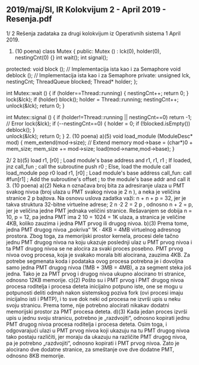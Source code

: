 2019/maj/SI, IR Kolokvijum 2 - April 2019 - Resenja.pdf
--------------------------------------------------------------------------------


1/  2 
Rešenja zadataka za 
drugi kolokvijum iz Operativnih sistema 1 
April 2019. 
1. (10 poena) 
class Mutex { 
public: 
  Mutex () : lck(0), holder(0), nestingCnt(0) {} 
  int wait(); 
  int signal();
 
protected: 
  void block (); // Implementacija ista kao i za Semaphore 
  void deblock (); // Implementacija ista kao i za Semaphore 
private: 
  unsigned lck, nestingCnt; 
  ThreadQueue blocked; 
  Thread* holder; 
}; 
 
int Mutex::wait () { 
  if (holder==Thread::running) { 
    nestingCnt++; 
    return 0; 
  }   
  lock(&lck); 
  if (holder) block(); 
  holder = Thread::running; 
  nestingCnt++; 
  unlock(&lck); 
  return 0; 
} 
 
int Mutex::signal () { 
  if (holder!=Thread::running || nestingCnt==0) return -1; // Error 
  lock(&lck); 
  if (--nestingCnt==0) { 
    holder = 0; 
    if (!blocked.isEmpty()) deblock(); 
  }   
  unlock(&lck); 
  return 0; 
} 
2. (10 poena) 
a)(5) 
void load_module (ModuleDesc* mod) { 
  mem_extend(mod->size);  // Extend memory 
  mod->base = (char*)0 + mem_size; 
  mem_size += mod->size; 
  load(mod->name,mod->base); 
} 

2/  2 
b)(5) 
  load r1, [r0] ; Load module's base address 
  and  r1, r1, r1 ; If loaded,  
  jnz  call_fun ; call the subroutine 
  push r0   ; Else, load the module 
  call load_module 
  pop  r0 
  load r1, [r0] ; Load module's base address 
call_fun: call #fun[r1] ; Add the subroutine's offset 
     ; to the module's base addr and call it 
3. (10 poena) 
a)(2) Neka n označava broj bita za adresiranje ulaza u PMT svakog nivoa (broj ulaza u PMT 
svakog nivoa je 2
n
), a neka je veličina stranice 2
p
 bajtova. Na osnovu uslova zadatka važi: 
n + n + p = 32, jer je takva struktura 32-bitne virtuelne adrese; 
2
n
·2
2 
= 2
p
, odnosno n + 2 = p, jer je veličina jedne PMT jednaka veličini stranice. 
Rešavanjem se dobija n = 10, p = 12, pa jedna PMT ima 2
10
 = 1024 = 1K ulaza, a stranica je 
veličine 4KB, koliko zauzima i jedna PMT prvog ili drugog nivoa. 
b)(3) Prema tome, jedna PMT drugog nivoa „pokriva“ 1K · 4KB = 4MB virtuelnog 
adresnog prostora. Zbog toga, za memorijski prostor kernela, procesi dele tačno jednu PMT 
drugog nivoa na koju ukazuje poslednji ulaz u PMT prvog nivoa i ta PMT drugog nivoa se ne 
alocira za svaki proces posebno. 
PMT prvog nivoa ovog procesa, koja je svakako morala biti alocirana, zauzima 4KB. Za 
potrebe segmenata koda i podataka ovog procesa potrebna je i dovoljna samo jedna PMT 
drugog nivoa (1MB + 3MB = 4MB), a za segment steka još jedna. Tako je za PMT prvog i 
drugog nivoa ukupno alocirano tri stranice, odnosno 12KB memorije. 
c)(2) Pošto su i PMT prvog i PMT drugog nivoa procesa roditelja i procesa deteta inicijalno 
potpuno iste, one se mogu u potpunosti deliti odmah nakon sistemskog poziva fork (ovi 
procesi imaju inicijalno isti i PMTP), i to sve dok neki od procesa ne izvrši upis u neku svoju 
stranicu. Prema tome, nije potrebno alocirati nikakav dodatni memorijski prostor za PMT 
procesa deteta. 
d)(3) Kada jedan proces izvrši upis u jednu svoju stranicu, potrebno je „razdvojiti“, odnosno 
kopirati jednu PMT drugog nivoa procesa roditelja i procesa deteta. Osim toga, i odgovarajući 
ulazi u PMT prvog nivoa koji ukazuju na tu PMT drugog nivoa tako postaju različiti, jer 
moraju da ukazuju na različite PMT drugog nivoa, pa je potrebno „razdvojiti“, odnosno 
kopirati i PMT prvog nivoa. Zato je alocirano dve dodatne stranice, za smeštanje ove dve 
dodatne PMT, odnosno 8KB memorije. 